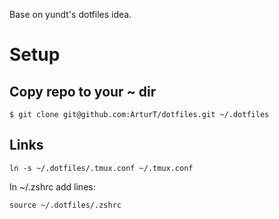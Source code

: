 Base on yundt's dotfiles idea.

# Setup

## Copy repo to your ~ dir

	$ git clone git@github.com:ArturT/dotfiles.git ~/.dotfiles

## Links

	ln -s ~/.dotfiles/.tmux.conf ~/.tmux.conf

In ~/.zshrc add lines:

	source ~/.dotfiles/.zshrc
